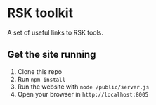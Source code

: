 # RSK toolkit
A set of useful links to RSK tools.

## Get the site running
1. Clone this repo
2. Run `npm install`
3. Run the website with `node /public/server.js`
4. Open your browser in `http://localhost:8005`
